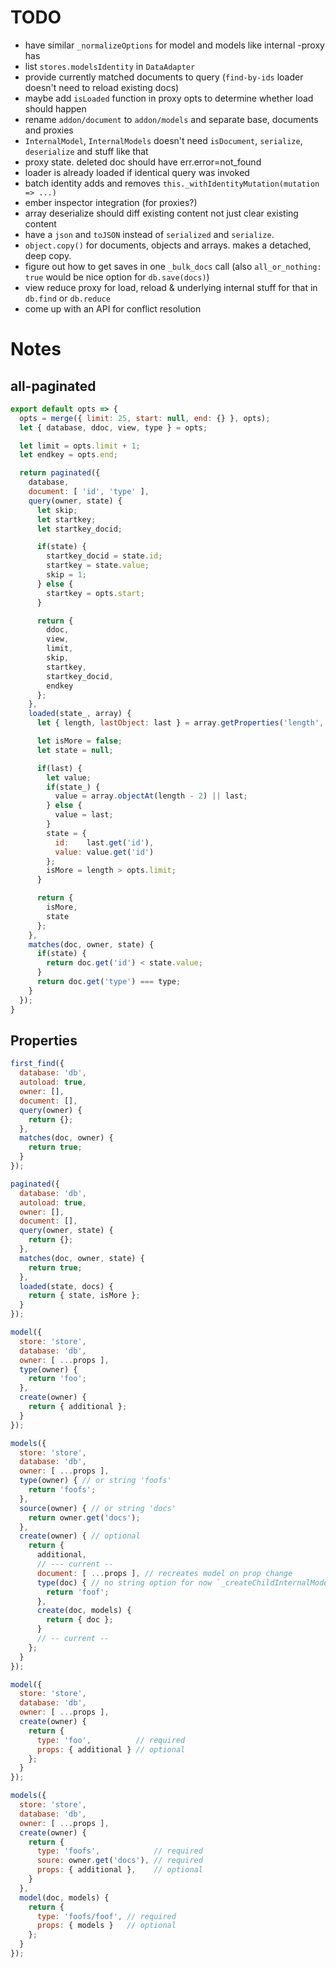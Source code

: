# TODO

* have similar `_normalizeOptions` for model and models like internal -proxy has
* list `stores.modelsIdentity` in `DataAdapter`
* provide currently matched documents to query (`find-by-ids` loader doesn't need to reload existing docs)
* maybe add `isLoaded` function in proxy opts to determine whether load should happen
* rename `addon/document` to `addon/models` and separate base, documents and proxies
* `InternalModel`, `InternalModels` doesn't need `isDocument`, `serialize`, `deserialize` and stuff like that
* proxy state. deleted doc should have err.error=not_found
* loader is already loaded if identical query was invoked
* batch identity adds and removes `this._withIdentityMutation(mutation => ...)`
* ember inspector integration (for proxies?)
* array deserialize should diff existing content not just clear existing content
* have a `json` and `toJSON` instead of `serialized` and `serialize`.
* `object.copy()` for documents, objects and arrays. makes a detached, deep copy.
* figure out how to get saves in one `_bulk_docs` call (also `all_or_nothing: true` would be nice option for `db.save(docs)`)
* view reduce proxy for load, reload & underlying internal stuff for that in `db.find` or `db.reduce`
* come up with an API for conflict resolution

# Notes

## all-paginated

``` javascript
export default opts => {
  opts = merge({ limit: 25, start: null, end: {} }, opts);
  let { database, ddoc, view, type } = opts;

  let limit = opts.limit + 1;
  let endkey = opts.end;

  return paginated({
    database,
    document: [ 'id', 'type' ],
    query(owner, state) {
      let skip;
      let startkey;
      let startkey_docid;

      if(state) {
        startkey_docid = state.id;
        startkey = state.value;
        skip = 1;
      } else {
        startkey = opts.start;
      }

      return {
        ddoc,
        view,
        limit,
        skip,
        startkey,
        startkey_docid,
        endkey
      };
    },
    loaded(state_, array) {
      let { length, lastObject: last } = array.getProperties('length', 'lastObject');

      let isMore = false;
      let state = null;

      if(last) {
        let value;
        if(state_) {
          value = array.objectAt(length - 2) || last;
        } else {
          value = last;
        }
        state = {
          id:    last.get('id'),
          value: value.get('id')
        };
        isMore = length > opts.limit;
      }

      return {
        isMore,
        state
      };
    },
    matches(doc, owner, state) {
      if(state) {
        return doc.get('id') < state.value;
      }
      return doc.get('type') === type;
    }
  });
}
```

## Properties

``` javascript
first_find({
  database: 'db',
  autoload: true,
  owner: [],
  document: [],
  query(owner) {
    return {};
  },
  matches(doc, owner) {
    return true;
  }
});

paginated({
  database: 'db',
  autoload: true,
  owner: [],
  document: [],
  query(owner, state) {
    return {};
  },
  matches(doc, owner, state) {
    return true;
  },
  loaded(state, docs) {
    return { state, isMore };
  }
});

model({
  store: 'store',
  database: 'db',
  owner: [ ...props ],
  type(owner) {
    return 'foo';
  },
  create(owner) {
    return { additional };
  }
});

models({
  store: 'store',
  database: 'db',
  owner: [ ...props ],
  type(owner) { // or string 'foofs'
    return 'foofs';
  },
  source(owner) { // or string 'docs'
    return owner.get('docs');
  },
  create(owner) { // optional
    return {
      additional,
      // --- current --
      document: [ ...props ], // recreates model on prop change
      type(doc) { // no string option for now `_createChildInternalModel`
        return 'foof';
      },
      create(doc, models) {
        return { doc };
      }
      // -- current --
    };
  }
});
```

``` javascript
model({
  store: 'store',
  database: 'db',
  owner: [ ...props ],
  create(owner) {
    return {
      type: 'foo',          // required
      props: { additional } // optional
    };
  }
});

models({
  store: 'store',
  database: 'db',
  owner: [ ...props ],
  create(owner) {
    return {
      type: 'foofs',            // required
      soure: owner.get('docs'), // required
      props: { additional },    // optional
    }
  },
  model(doc, models) {
    return {
      type: 'foofs/foof', // required
      props: { models }   // optional
    };
  }
});
```
